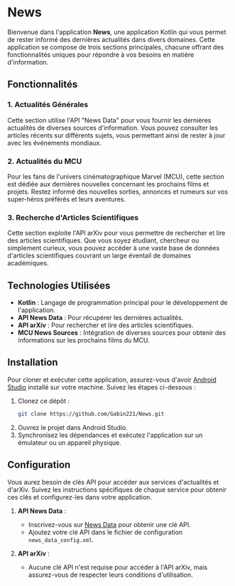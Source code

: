 # News

Bienvenue dans l'application **News**, une application Kotlin qui vous permet de rester informé des dernières actualités dans divers domaines. Cette application se compose de trois sections principales, chacune offrant des fonctionnalités uniques pour répondre à vos besoins en matière d'information.

## Fonctionnalités

### 1. Actualités Générales
Cette section utilise l'API "News Data" pour vous fournir les dernières actualités de diverses sources d'information. Vous pouvez consulter les articles récents sur différents sujets, vous permettant ainsi de rester à jour avec les événements mondiaux.

### 2. Actualités du MCU
Pour les fans de l'univers cinématographique Marvel (MCU), cette section est dédiée aux dernières nouvelles concernant les prochains films et projets. Restez informé des nouvelles sorties, annonces et rumeurs sur vos super-héros préférés et leurs aventures.

### 3. Recherche d'Articles Scientifiques
Cette section exploite l'API arXiv pour vous permettre de rechercher et lire des articles scientifiques. Que vous soyez étudiant, chercheur ou simplement curieux, vous pouvez accéder à une vaste base de données d'articles scientifiques couvrant un large éventail de domaines académiques.

## Technologies Utilisées

- **Kotlin** : Langage de programmation principal pour le développement de l'application.
- **API News Data** : Pour récupérer les dernières actualités.
- **API arXiv** : Pour rechercher et lire des articles scientifiques.
- **MCU News Sources** : Intégration de diverses sources pour obtenir des informations sur les prochains films du MCU.

## Installation

Pour cloner et exécuter cette application, assurez-vous d'avoir [Android Studio](https://developer.android.com/studio) installé sur votre machine. Suivez les étapes ci-dessous :

1. Clonez ce dépôt :
    ```sh
    git clone https://github.com/Gabin221/News.git
    ```
2. Ouvrez le projet dans Android Studio.
3. Synchronisez les dépendances et exécutez l'application sur un émulateur ou un appareil physique.

## Configuration

Vous aurez besoin de clés API pour accéder aux services d'actualités et d'arXiv. Suivez les instructions spécifiques de chaque service pour obtenir ces clés et configurez-les dans votre application.

1. **API News Data** :
   - Inscrivez-vous sur [News Data](https://newsdata.io) pour obtenir une clé API.
   - Ajoutez votre clé API dans le fichier de configuration `news_data_config.xml`.

2. **API arXiv** :
   - Aucune clé API n'est requise pour accéder à l'API arXiv, mais assurez-vous de respecter leurs conditions d'utilisation.
